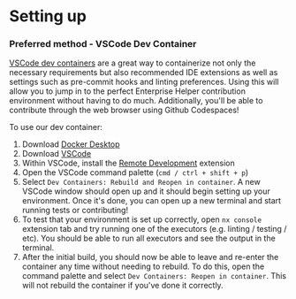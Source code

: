 # Setting up

### Preferred method - VSCode Dev Container

[VSCode dev containers](https://code.visualstudio.com/docs/devcontainers/containers) are a great way to containerize not only the necessary requirements but also recommended IDE extensions as well as settings such as pre-commit hooks and linting preferences. Using this will allow you to jump in to the perfect Enterprise Helper contribution environment without having to do much. Additionally, you'll be able to contribute through the web browser using Github Codespaces!

To use our dev container:

1. Download [Docker Desktop](https://www.docker.com/products/docker-desktop/)
2. Download [VSCode](https://code.visualstudio.com/)
3. Within VSCode, install the [Remote Development](https://marketplace.visualstudio.com/items?itemName=ms-vscode-remote.vscode-remote-extensionpack) extension
4. Open the VSCode command palette (`cmd / ctrl + shift + p`)
5. Select `Dev Containers: Rebuild and Reopen in container`. A new VSCode window should open up and it should begin setting up your environment. Once it's done, you can open up a new terminal and start running tests or contributing!
6. To test that your environment is set up correctly,
   open `nx console` extension tab and try running one of the executors (e.g. linting / testing / etc). You should be able to run all executors and see the output in the terminal.
7. After the initial build, you should now be able to leave and re-enter the container any time without needing to rebuild. To do this, open the command palette and select `Dev Containers: Reopen in container`. This will not rebuild the container if you've done it correctly.

<!-- #### Alternative method - setup locally without containers

1.  Remove `package-lock.json` files (since those are platform specific and are generated by `npm install` for [linux docker image](mcr.microsoft.com/devcontainers/javascript-node:20-bookworm))
    and run `npm install` to get your platform-specific npm packages in `node_modules`

        ```shell
        # Create a new package-lock.json & install your platform-specific npm packages
        rm package-lock.json
        rm -rf node_modules
        npm install

        # Same for ai-ideas-nextra (knowledge base)
        cd ai-ideas/nextra
        rm package-lock.json
        rm -rf node_modules
        npm install
        ```

2.  Open `nx-console` extension tab in vscode and run executors from there or manually from the terminal, e.g.

    ```shell
    # linting
    npx nx run nextapp-ai-ideas:lint

    # dev with watch mode
    npx nx run nextapp-ai-ideas:dev

    # etc.
    ``` -->
